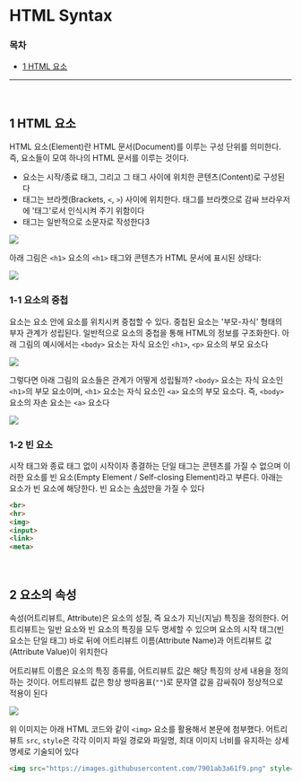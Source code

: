 # HTML Syntax

### 목차

- [1 HTML 요소]()

***

<br>

## 1 HTML 요소

HTML 요소(Element)란 HTML 문서(Document)를 이루는 구성 단위를 의미한다. 즉, 요소들이 모여 하나의 HTML 문서를 이루는 것이다. 

- 요소는 시작/종료 태그, 그리고 그 태그 사이에 위치한 콘텐츠(Content)로 구성된다
- 태그는 브라켓(Brackets, `<`, `>`) 사이에 위치한다. 태그를 브라켓으로 감싸 브라우저에 '태그'로서 인식시켜 주기 위함이다
- 태그는 일반적으로 소문자로 작성한다3

<img style="max-width: 100%" src="https://user-images.githubusercontent.com/92138751/230755958-3a92dee0-7b55-43f1-b73d-4f79d1e5e6ca.png">

아래 그림은 `<h1>` 요소의  `<h1>` 태그와 콘텐츠가 HTML 문서에 표시된 상태다:

<img style="max-width: 100%" src="https://user-images.githubusercontent.com/92138751/230807083-67b1a42c-13ce-45ac-92db-59f68e21699c.png">

### 1-1 요소의 중첩

요소는 요소 안에 요소를 위치시켜 중첩할 수 있다. 중첩된 요소는 '부모-자식' 형태의 부자 관계가 성립된다. 일반적으로 요소의 중첩을 통해 HTML의 정보를 구조화한다. 아래 그림의 예시에서는 `<body>` 요소는 자식 요소인  `<h1>`, `<p>` 요소의 부모 요소다

<img style="max-width: 100%" src="https://user-images.githubusercontent.com/92138751/230806937-e365e43a-3e12-4efe-9ebb-8e41dc8db559.png">

그렇다면 아래 그림의 요소들은 관계가 어떻게 성립될까? `<body>` 요소는 자식 요소인  `<h1>`의 부모 요소이며, `<h1>` 요소는 자식 요소인 `<a>` 요소의 부모 요소다. 즉, `<body>` 요소의 자손 요소는  `<a>` 요소다

<img style="max-width: 100%" src="https://user-images.githubusercontent.com/92138751/230806826-20a5313e-268a-42f5-a4f1-1801e959ee71.png">

### 1-2 빈 요소

시작 태그와 종료 태그 없이 시작이자 종결하는 단일 태그는 콘텐츠를 가질 수 없으며 이러한 요소를 빈 요소(Empty Element / Self-closing Element)라고 부른다. 아래는 요소가 빈 요소에 해당한다. 빈 요소는 [속성](#2-요소의-속성)만을 가질 수 있다

```html
<br>
<hr>
<img>
<input>
<link>
<meta>
```

<br>

## 2 요소의 속성

속성(어트리뷰트, Attribute)은 요소의 성질, 즉 요소가 지닌(지닐) 특징을 정의한다. 어트리뷰트는 일반 요소와 빈 요소의 특징을 모두 명세할 수 있으며 요소의 시작 태그(빈 요소는 단일 태그) 바로 뒤에 어트리뷰트 이름(Attribute Name)과 어트리뷰트 값(Attribute Value)이 위치한다 

어트리뷰트 이름은 요소의 특징 종류를, 어트리뷰트 값은 해당 특징의 상세 내용을 정의하는 것이다. 어트리뷰트 값은 항상 쌍따옴표(`""`)로 문자열 값을 감싸줘야 정상적으로 적용이 된다 

<img style="max-width: 100%" src="https://user-images.githubusercontent.com/92138751/230855133-45a54a2c-b8b9-4933-ac8e-7901ab3a61f9.png">

위 이미지는 아래 HTML 코드와 같이 `<img>` 요소를 활용해서 본문에 첨부했다. 어트리뷰트 `src`, `style`은 각각 이미지 파일 경로와 파일명, 최대 이미지 너비를 유지하는 상세 명세로 기술되어 있다

```html
<img src="https://images.githubusercontent.com/7901ab3a61f9.png" style="max-width: 100%">
```



 

 









